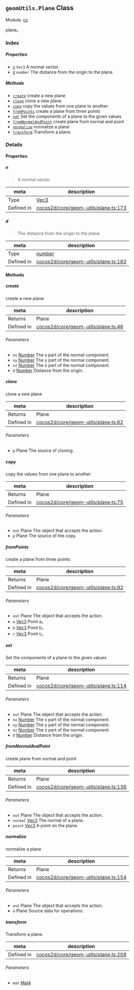 ## `geomUtils.Plane` Class



Module: [cc](../modules/cc.md)


plane。



### Index

##### Properties

  - [`n`](#n) `Vec3` A normal vector.
  - [`d`](#d) `number` The distance from the origin to the plane.



##### Methods

  - [`create`](#create) create a new plane
  - [`clone`](#clone) clone a new plane
  - [`copy`](#copy) copy the values from one plane to another
  - [`fromPoints`](#frompoints) create a plane from three points
  - [`set`](#set) Set the components of a plane to the given values
  - [`fromNormalAndPoint`](#fromnormalandpoint) create plane from normal and point
  - [`normalize`](#normalize) normalize a plane
  - [`transform`](#transform) Transform a plane.



### Details


#### Properties


##### n

> A normal vector.

| meta | description |
|------|-------------|
| Type | <a href="../classes/Vec3.html" class="crosslink">Vec3</a> |
| Defined in | [cocos2d/core/geom-utils/plane.ts:173](https://github.com/cocos-creator/engine/blob/76f37f407b386c997979b56dd0d3e99ac2c02cc4/cocos2d/core/geom-utils/plane.ts#L173) |



##### d

> The distance from the origin to the plane.

| meta | description |
|------|-------------|
| Type | <a href="https://developer.mozilla.org/en/JavaScript/Reference/Global_Objects/Number" class="crosslink external" target="_blank">number</a> |
| Defined in | [cocos2d/core/geom-utils/plane.ts:182](https://github.com/cocos-creator/engine/blob/76f37f407b386c997979b56dd0d3e99ac2c02cc4/cocos2d/core/geom-utils/plane.ts#L182) |






<!-- Method Block -->
#### Methods


##### create

create a new plane

| meta | description |
|------|-------------|
| Returns | Plane 
| Defined in | [cocos2d/core/geom-utils/plane.ts:46](https://github.com/cocos-creator/engine/blob/76f37f407b386c997979b56dd0d3e99ac2c02cc4/cocos2d/core/geom-utils/plane.ts#L46) |

###### Parameters
- `nx` <a href="https://developer.mozilla.org/en/JavaScript/Reference/Global_Objects/Number" class="crosslink external" target="_blank">Number</a> The x part of the normal component.
- `ny` <a href="https://developer.mozilla.org/en/JavaScript/Reference/Global_Objects/Number" class="crosslink external" target="_blank">Number</a> The y part of the normal component.
- `nz` <a href="https://developer.mozilla.org/en/JavaScript/Reference/Global_Objects/Number" class="crosslink external" target="_blank">Number</a> The z part of the normal component.
- `d` <a href="https://developer.mozilla.org/en/JavaScript/Reference/Global_Objects/Number" class="crosslink external" target="_blank">Number</a> Distance from the origin.


##### clone

clone a new plane

| meta | description |
|------|-------------|
| Returns | Plane 
| Defined in | [cocos2d/core/geom-utils/plane.ts:62](https://github.com/cocos-creator/engine/blob/76f37f407b386c997979b56dd0d3e99ac2c02cc4/cocos2d/core/geom-utils/plane.ts#L62) |

###### Parameters
- `p` Plane The source of cloning.


##### copy

copy the values from one plane to another

| meta | description |
|------|-------------|
| Returns | Plane 
| Defined in | [cocos2d/core/geom-utils/plane.ts:75](https://github.com/cocos-creator/engine/blob/76f37f407b386c997979b56dd0d3e99ac2c02cc4/cocos2d/core/geom-utils/plane.ts#L75) |

###### Parameters
- `out` Plane The object that accepts the action.
- `p` Plane The source of the copy.


##### fromPoints

create a plane from three points

| meta | description |
|------|-------------|
| Returns | Plane 
| Defined in | [cocos2d/core/geom-utils/plane.ts:92](https://github.com/cocos-creator/engine/blob/76f37f407b386c997979b56dd0d3e99ac2c02cc4/cocos2d/core/geom-utils/plane.ts#L92) |

###### Parameters
- `out` Plane The object that accepts the action.
- `a` <a href="../classes/Vec3.html" class="crosslink">Vec3</a> Point a。
- `b` <a href="../classes/Vec3.html" class="crosslink">Vec3</a> Point b。
- `c` <a href="../classes/Vec3.html" class="crosslink">Vec3</a> Point c。


##### set

Set the components of a plane to the given values

| meta | description |
|------|-------------|
| Returns | Plane 
| Defined in | [cocos2d/core/geom-utils/plane.ts:114](https://github.com/cocos-creator/engine/blob/76f37f407b386c997979b56dd0d3e99ac2c02cc4/cocos2d/core/geom-utils/plane.ts#L114) |

###### Parameters
- `out` Plane The object that accepts the action.
- `nx` <a href="https://developer.mozilla.org/en/JavaScript/Reference/Global_Objects/Number" class="crosslink external" target="_blank">Number</a> The x part of the normal component.
- `ny` <a href="https://developer.mozilla.org/en/JavaScript/Reference/Global_Objects/Number" class="crosslink external" target="_blank">Number</a> The y part of the normal component.
- `nz` <a href="https://developer.mozilla.org/en/JavaScript/Reference/Global_Objects/Number" class="crosslink external" target="_blank">Number</a> The z part of the normal component.
- `d` <a href="https://developer.mozilla.org/en/JavaScript/Reference/Global_Objects/Number" class="crosslink external" target="_blank">Number</a> Distance from the origin.


##### fromNormalAndPoint

create plane from normal and point

| meta | description |
|------|-------------|
| Returns | Plane 
| Defined in | [cocos2d/core/geom-utils/plane.ts:136](https://github.com/cocos-creator/engine/blob/76f37f407b386c997979b56dd0d3e99ac2c02cc4/cocos2d/core/geom-utils/plane.ts#L136) |

###### Parameters
- `out` Plane The object that accepts the action.
- `normal` <a href="../classes/Vec3.html" class="crosslink">Vec3</a> The normal of a plane.
- `point` <a href="../classes/Vec3.html" class="crosslink">Vec3</a> A point on the plane.


##### normalize

normalize a plane

| meta | description |
|------|-------------|
| Returns | Plane 
| Defined in | [cocos2d/core/geom-utils/plane.ts:154](https://github.com/cocos-creator/engine/blob/76f37f407b386c997979b56dd0d3e99ac2c02cc4/cocos2d/core/geom-utils/plane.ts#L154) |

###### Parameters
- `out` Plane The object that accepts the action.
- `a` Plane Source data for operations.


##### transform

Transform a plane.

| meta | description |
|------|-------------|
| Defined in | [cocos2d/core/geom-utils/plane.ts:208](https://github.com/cocos-creator/engine/blob/76f37f407b386c997979b56dd0d3e99ac2c02cc4/cocos2d/core/geom-utils/plane.ts#L208) |

###### Parameters
- `mat` <a href="../classes/Mat4.html" class="crosslink">Mat4</a> 



